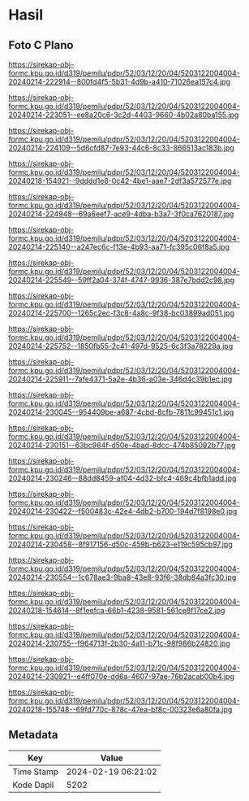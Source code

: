 # Hasil

## Foto C Plano

https://sirekap-obj-formc.kpu.go.id/d319/pemilu/pdpr/52/03/12/20/04/5203122004004-20240214-222914--800fd4f5-5b31-4d9b-a410-71026ea157c4.jpg

https://sirekap-obj-formc.kpu.go.id/d319/pemilu/pdpr/52/03/12/20/04/5203122004004-20240214-223051--ee8a20c6-3c2d-4403-9660-4b02a80ba155.jpg

https://sirekap-obj-formc.kpu.go.id/d319/pemilu/pdpr/52/03/12/20/04/5203122004004-20240214-224109--5d6cfd87-7e93-44c6-8c33-866513ac183b.jpg

https://sirekap-obj-formc.kpu.go.id/d319/pemilu/pdpr/52/03/12/20/04/5203122004004-20240218-154921--9dddd1e8-0c42-4be1-aae7-2df3a572577e.jpg

https://sirekap-obj-formc.kpu.go.id/d319/pemilu/pdpr/52/03/12/20/04/5203122004004-20240214-224948--69a6eef7-ace9-4dba-b3a7-3f0ca7620187.jpg

https://sirekap-obj-formc.kpu.go.id/d319/pemilu/pdpr/52/03/12/20/04/5203122004004-20240214-225140--a247ec6c-f13e-4b93-aa71-fc395c06f8a5.jpg

https://sirekap-obj-formc.kpu.go.id/d319/pemilu/pdpr/52/03/12/20/04/5203122004004-20240214-225549--59ff2a04-374f-4747-9936-387e7bdd2c98.jpg

https://sirekap-obj-formc.kpu.go.id/d319/pemilu/pdpr/52/03/12/20/04/5203122004004-20240214-225700--1265c2ec-f3c8-4a8c-9f38-bc03899ad051.jpg

https://sirekap-obj-formc.kpu.go.id/d319/pemilu/pdpr/52/03/12/20/04/5203122004004-20240214-225752--1850fb55-2c41-497d-9525-6c3f3a78229a.jpg

https://sirekap-obj-formc.kpu.go.id/d319/pemilu/pdpr/52/03/12/20/04/5203122004004-20240214-225911--7afe4371-5a2e-4b36-a03e-346d4c39b1ec.jpg

https://sirekap-obj-formc.kpu.go.id/d319/pemilu/pdpr/52/03/12/20/04/5203122004004-20240214-230045--954409be-a687-4cbd-8cfb-7811c99451c1.jpg

https://sirekap-obj-formc.kpu.go.id/d319/pemilu/pdpr/52/03/12/20/04/5203122004004-20240214-230151--63bc984f-d50e-4bad-8dcc-474b85092b77.jpg

https://sirekap-obj-formc.kpu.go.id/d319/pemilu/pdpr/52/03/12/20/04/5203122004004-20240214-230246--88dd8459-af04-4d32-bfc4-469c4bfb1add.jpg

https://sirekap-obj-formc.kpu.go.id/d319/pemilu/pdpr/52/03/12/20/04/5203122004004-20240214-230422--f500483c-42e4-4db2-b700-194d7f8198e0.jpg

https://sirekap-obj-formc.kpu.go.id/d319/pemilu/pdpr/52/03/12/20/04/5203122004004-20240214-230458--8f917156-d50c-459b-b623-e119c595cb97.jpg

https://sirekap-obj-formc.kpu.go.id/d319/pemilu/pdpr/52/03/12/20/04/5203122004004-20240214-230554--1c678ae3-9ba8-43e8-93f6-38db84a3fc30.jpg

https://sirekap-obj-formc.kpu.go.id/d319/pemilu/pdpr/52/03/12/20/04/5203122004004-20240218-154614--8f1eefca-66b1-4238-9581-561ce8f17ce2.jpg

https://sirekap-obj-formc.kpu.go.id/d319/pemilu/pdpr/52/03/12/20/04/5203122004004-20240214-230755--f964713f-2b30-4a11-b71c-98f986b24820.jpg

https://sirekap-obj-formc.kpu.go.id/d319/pemilu/pdpr/52/03/12/20/04/5203122004004-20240214-230921--e4ff070e-dd6a-4607-97ae-76b2acab00b4.jpg

https://sirekap-obj-formc.kpu.go.id/d319/pemilu/pdpr/52/03/12/20/04/5203122004004-20240218-155748--69fd770c-878c-47ea-bf8c-00323e6a80fa.jpg


## Metadata

| Key        | Value               |
| ---------- | ------------------- |
| Time Stamp | 2024-02-19 06:21:02 |
| Kode Dapil | 5202                |



